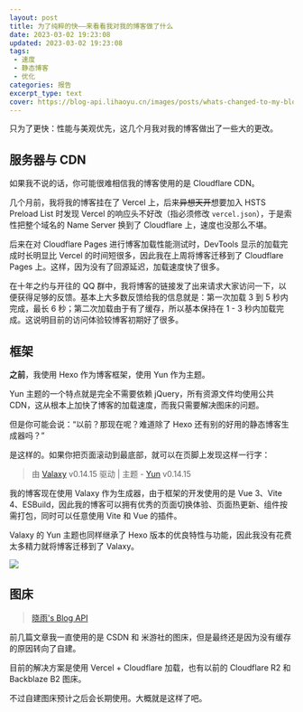 ```yaml
---
layout: post
title: 为了纯粹的快——来看看我对我的博客做了什么
date: 2023-03-02 19:23:08
updated: 2023-03-02 19:23:08
tags: 
 - 速度
 - 静态博客
 - 优化
categories: 报告
excerpt_type: text
cover: https://blog-api.lihaoyu.cn/images/posts/whats-changed-to-my-blog/cover.webp
---
```


只为了更快：性能与美观优先，这几个月我对我的博客做出了一些大的更改。

<!-- more -->

## 服务器与 CDN

如果我不说的话，你可能很难相信我的博客使用的是 Cloudflare CDN。

几个月前，我将我的博客挂在了 Vercel 上，后来~~异想天开~~想要加入 HSTS Preload List 时发现 Vercel 的响应头不好改（指必须修改 `vercel.json`），于是索性把整个域名的 Name Server 换到了 Cloudflare 上，速度也没那么不堪。

后来在对 Cloudflare Pages 进行博客加载性能测试时，DevTools 显示的加载完成时长明显比 Vercel 的时间短很多，因此我在上周将博客迁移到了 Cloudflare Pages 上。这样，因为没有了回源延迟，加载速度快了很多。

在十年之约与开往的 QQ 群中，我将博客的链接发了出来请求大家访问一下，以便获得足够的反馈。基本上大多数反馈给我的信息就是：第一次加载 3 到 5 秒内完成，最长 6 秒；第二次加载由于有了缓存，所以基本保持在 1 - 3 秒内加载完成。这说明目前的访问体验较博客初期好了很多。

## 框架

**之前**，我使用 Hexo 作为博客框架，使用 Yun 作为主题。

Yun 主题的一个特点就是完全不需要依赖 jQuery，所有资源文件均使用公共 CDN，这从根本上加快了博客的加载速度，而我只需要解决图床的问题。

但是你可能会说：“以前？那现在呢？难道除了 Hexo 还有别的好用的静态博客生成器吗？”

是这样的。如果你把页面滚动到最底部，就可以在页脚上发现这样一行字：

> 由 [Valaxy](https://github.com/YunYouJun/valaxy) v0.14.15 驱动 | 主题 - [Yun](https://github.com/YunYouJun/valaxy/tree/main/packages/valaxy-theme-yun) v0.14.15

我的博客现在使用 Valaxy 作为生成器，由于框架的开发使用的是 Vue 3、Vite 4、ESBuild，因此我的博客可以拥有优秀的页面切换体验、页面热更新、组件按需打包，同时可以任意使用 Vite 和 Vue 的插件。

Valaxy 的 Yun 主题也同样继承了 Hexo 版本的优良特性与功能，因此我没有花费太多精力就将博客迁移到了 Valaxy。

![](https://blog-api.lihaoyu.cn/images/posts/whats-changed-to-my-blog/commit-info.webp)

## 图床

> [晓雨's Blog API](https://blog-api.lihaoyu.cn)

前几篇文章我一直使用的是 CSDN 和 米游社的图床，但是最终还是因为没有缓存的原因转向了自建。

目前的解决方案是使用 Vercel + Cloudflare 加载，也有以前的 Cloudflare R2 和 Backblaze B2 图床。

不过自建图床预计之后会长期使用。大概就是这样了吧。